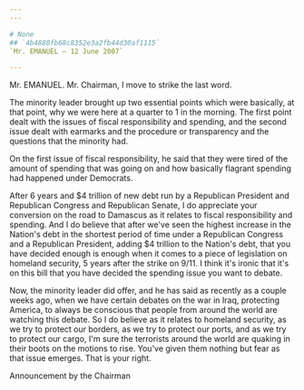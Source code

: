 ```yaml
---
---

# None
## `4b4880fb68c8352e3a2fb44d30af1115`
`Mr. EMANUEL — 12 June 2007`

---
```



Mr. EMANUEL. Mr. Chairman, I move to strike the last word.

The minority leader brought up two essential points which were 
basically, at that point, why we were here at a quarter to 1 in the 
morning. The first point dealt with the issues of fiscal responsibility 
and spending, and the second issue dealt with earmarks and the 
procedure or transparency and the questions that the minority had.

On the first issue of fiscal responsibility, he said that they were 
tired of the amount of spending that was going on and how basically 
flagrant spending had happened under Democrats.

After 6 years and $4 trillion of new debt run by a Republican 
President and Republican Congress and Republican Senate, I do 
appreciate your conversion on the road to Damascus as it relates to 
fiscal responsibility and spending. And I do believe that after we've 
seen the highest increase in the Nation's debt in the shortest period 
of time under a Republican Congress and a Republican President, adding 
$4 trillion to the Nation's debt, that you have decided enough is 
enough when it comes to a piece of legislation on homeland security, 5 
years after the strike on 9/11. I think it's ironic that it's on this 
bill that you have decided the spending issue you want to debate.

Now, the minority leader did offer, and he has said as recently as a 
couple weeks ago, when we have certain debates on the war in Iraq, 
protecting America, to always be conscious that people from around the 
world are watching this debate. So I do believe as it relates to 
homeland security, as we try to protect our borders, as we try to 
protect our ports, and as we try to protect our cargo, I'm sure the 
terrorists around the world are quaking in their boots on the motions 
to rise. You've given them nothing but fear as that issue emerges. That 
is your right.













Announcement by the Chairman
